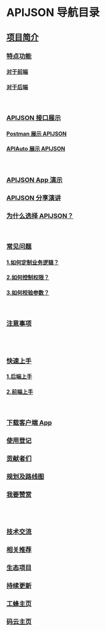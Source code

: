 # APIJSON 导航目录
## [项目简介](/README.md#--apijson)

### [特点功能](/README.md#%E7%89%B9%E7%82%B9%E5%8A%9F%E8%83%BD)
#### [对于前端](/README.md#%E7%89%B9%E7%82%B9%E5%8A%9F%E8%83%BD)
#### [对于后端](/README.md#%E5%AF%B9%E4%BA%8E%E5%90%8E%E7%AB%AF)
<br />

### [APIJSON 接口展示](/README.md#apijson-%E6%8E%A5%E5%8F%A3%E5%B1%95%E7%A4%BA)
#### [Postman 展示 APIJSON](/README.md#postman-%E5%B1%95%E7%A4%BA-apijson)
#### [APIAuto 展示 APIJSON](/README.md#apiauto-%E5%B1%95%E7%A4%BA-apijson)
<br />

### [APIJSON App 演示](/README.md#apijson-app-%E6%BC%94%E7%A4%BA)

### [APIJSON 分享演讲](/README.md#apijson-%E5%88%86%E4%BA%AB%E6%BC%94%E8%AE%B2)

### [为什么选择 APIJSON？](/README.md#%E4%B8%BA%E4%BB%80%E4%B9%88%E9%80%89%E6%8B%A9-apijson)
<br />

### [常见问题](/README.md#%E5%B8%B8%E8%A7%81%E9%97%AE%E9%A2%98)
#### [1.如何定制业务逻辑？](/README.md#1%E5%A6%82%E4%BD%95%E5%AE%9A%E5%88%B6%E4%B8%9A%E5%8A%A1%E9%80%BB%E8%BE%91)
#### [2.如何控制权限？](/README.md#2%E5%A6%82%E4%BD%95%E6%8E%A7%E5%88%B6%E6%9D%83%E9%99%90)
#### [3.如何校验参数？](/README.md#3%E5%A6%82%E4%BD%95%E6%A0%A1%E9%AA%8C%E5%8F%82%E6%95%B0)
<br />

### [注意事项](/README.md#%E6%B3%A8%E6%84%8F%E4%BA%8B%E9%A1%B9)

<br /><br />

### [快速上手](/README.md#%E5%BF%AB%E9%80%9F%E4%B8%8A%E6%89%8B)
#### [1.后端上手](/README.md#1%E5%90%8E%E7%AB%AF%E4%B8%8A%E6%89%8B)
#### [2.前端上手](/README.md#2%E5%89%8D%E7%AB%AF%E4%B8%8A%E6%89%8B)
<br />

### [下载客户端 App](/README.md#%E4%B8%8B%E8%BD%BD%E5%AE%A2%E6%88%B7%E7%AB%AF-app)

### [使用登记](/README.md#%E4%BD%BF%E7%94%A8%E7%99%BB%E8%AE%B0)

### [贡献者们](/README.md#%E8%B4%A1%E7%8C%AE%E8%80%85%E4%BB%AC)

### [规划及路线图](/README.md#%E8%A7%84%E5%88%92%E5%8F%8A%E8%B7%AF%E7%BA%BF%E5%9B%BE)

### [我要赞赏](/README.md#%E6%88%91%E8%A6%81%E8%B5%9E%E8%B5%8F)

<br /><br />

### [技术交流](/README.md#%E6%8A%80%E6%9C%AF%E4%BA%A4%E6%B5%81)

### [相关推荐](/README.md#%E7%9B%B8%E5%85%B3%E6%8E%A8%E8%8D%90)

### [生态项目](/README.md#%E7%94%9F%E6%80%81%E9%A1%B9%E7%9B%AED)

### [持续更新](/README.md#%E6%8C%81%E7%BB%AD%E6%9B%B4%E6%96%B0)

### [工蜂主页](/README.md#%E5%B7%A5%E8%9C%82%E4%B8%BB%E9%A1%B5)

### [码云主页](/README.md#%E7%A0%81%E4%BA%91%E4%B8%BB%E9%A1%B5)
